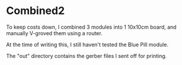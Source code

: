 Combined2
=========

To keep costs down, I combined 3 modules into 1 10x10cm board, and manually V-groved them using a router.

At the time of writing this, I still haven't tested the Blue Pill module.

The "out" directory contains the gerber files I sent off for printing.
